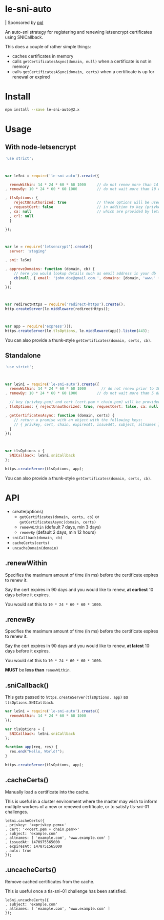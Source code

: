 le-sni-auto
===========

| Sponsored by [ppl](https://ppl.family)

An auto-sni strategy for registering and renewing letsencrypt certificates using SNICallback.

This does a couple of rather simple things:

  * caches certificates in memory
  * calls `getCertificatesAsync(domain, null)` when a certificate is not in memory
  * calls `getCertificatesASync(domain, certs)` when a certificate is up for renewal or expired

Install
=======

```bash
npm install --save le-sni-auto@2.x
```

Usage
=====

With node-letsencrypt
---------------------

```javascript
'use strict';



var leSni = require('le-sni-auto').create({

  renewWithin: 14 * 24 * 60 * 60 1000     // do not renew more than 14 days before expiration
, renewBy: 10 * 24 * 60 * 60 1000         // do not wait more than 10 days before expiration

, tlsOptions: {
    rejectUnauthorized: true              // These options will be used with tls.createSecureContext()
  , requestCert: false                    // in addition to key (privkey.pem) and cert (cert.pem + chain.pem),
  , ca: null                              // which are provided by letsencrypt
  , crl: null
  }

});



var le = require('letsencrypt').create({
  server: 'staging'

, sni: leSni

, approveDomains: function (domain, cb) {
    // here you would lookup details such as email address in your db
    cb(null, { email: 'john.doe@gmail.com.', domains: [domain, 'www.' + domain], agreeTos: true }}
  }
});



var redirectHttps = require('redirect-https').create();
http.createServer(le.middleware(redirectHttps));



var app = require('express')();
https.createServer(le.tlsOptions, le.middleware(app)).listen(443);
```

You can also provide a thunk-style `getCertificates(domain, certs, cb)`.

Standalone
----------

```javascript
'use strict';



var leSni = require('le-sni-auto').create({
  renewWithin: 14 * 24 * 60 * 60 1000       // do not renew prior to 10 days before expiration
, renewBy: 10 * 24 * 60 * 60 1000         // do not wait more than 5 days before expiration

  // key (privkey.pem) and cert (cert.pem + chain.pem) will be provided by letsencrypt
, tlsOptions: { rejectUnauthorized: true, requestCert: false, ca: null, crl: null }

, getCertificatesAsync: function (domain, certs) {
    // return a promise with an object with the following keys:
    // { privkey, cert, chain, expiresAt, issuedAt, subject, altnames }
  }
});



var tlsOptions = {
  SNICallback: leSni.sniCallback
};

https.createServer(tlsOptions, app);
```

You can also provide a thunk-style `getCertificates(domain, certs, cb)`.

API
===

* create(options)
  * `getCertificates(domain, certs, cb)` or `getCertificatesAsync(domain, certs)`
  * `renewWithin` (default 7 days, min 3 days)
  * `renewBy` (default 2 days, min 12 hours)
* `sniCallback(domain, cb)`
* `cacheCerts(certs)`
* `uncacheDomain(domain)`

.renewWithin
-----------

Specifies the maximum amount of time (in ms) before
the certificate expires to renew it.

Say the cert expires in 90 days and you would like
to renew, **at earliest** 10 days before it expires.

You would set this to `10 * 24 * 60 * 60 * 1000`.

.renewBy
--------

Specifies the maximum amount of time (in ms) before
the certificate expires to renew it.

Say the cert expires in 90 days and you would like
to renew, **at latest** 10 days before it expires.

You would set this to `10 * 24 * 60 * 60 * 1000`.

**MUST** be **less than** `renewWithin`.

.sniCallback()
-----------

This gets passed to `https.createServer(tlsOptions, app)` as `tlsOptions.SNICallback`.

```javascript
var leSni = require('le-sni-auto').create({
  renewWithin: 14 * 24 * 60 * 60 1000
});

var tlsOptions = {
  SNICallback: leSni.sniCallback
};

function app(req, res) {
  res.end("Hello, World!");
}

https.createServer(tlsOptions, app);
```

.cacheCerts()
-----------

Manually load a certificate into the cache.

This is useful in a cluster environment where the master
may wish to inform multiple workers of a new or renewed certificate,
or to satisfy tls-sni-01 challenges.

```
leSni.cacheCerts({
, privkey: '<<privkey.pem>>'
, cert: '<<cert.pem + chain.pem>>'
, subject: 'example.com'
, altnames: [ 'example.com', 'www.example.com' ]
, issuedAt: 1470975565000
, expiresAt: 1478751565000
, auto: true
});
```

.uncacheCerts()
-----------

Remove cached certificates from the cache.

This is useful once a tls-sni-01 challenge has been satisfied.

```
leSni.uncacheCerts({
, subject: 'example.com'
, altnames: [ 'example.com', 'www.example.com' ]
});
```

